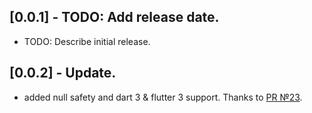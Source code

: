 ## [0.0.1] - TODO: Add release date.

* TODO: Describe initial release.

## [0.0.2] - Update.

* added null safety and dart 3 & flutter 3 support. Thanks to [PR №23](https://github.com/DenisBogatirov/circle_wheel_scroll/pull/23).
